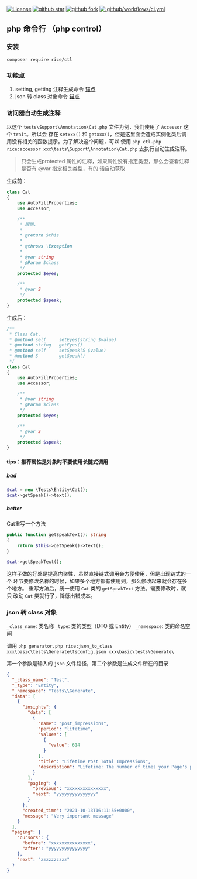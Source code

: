 [![License](https://img.shields.io/badge/license-Apache%202-4EB1BA.svg)](https://www.apache.org/licenses/LICENSE-2.0.html)
[![github star](https://img.shields.io/github/stars/rice-code/ctl.svg)]('https://github.com/dmf-code/basic/stargazers')
[![github fork](https://img.shields.io/github/forks/rice-code/ctl.svg)]('https://github.com/dmf-code/basic/members')
[![.github/workflows/ci.yml](https://github.com/rice-code/ctl/actions/workflows/ci.yml/badge.svg)](https://github.com/rice-code/ctl/actions/workflows/ci.yml)

## php 命令行 （php control）

### 安装

```shell script
composer require rice/ctl
```

### 功能点
1. setting, getting 注释生成命令 [锚点](#访问器自动生成注释)
2. json 转 class 对象命令 [锚点](#json-转-class-对象)


### 访问器自动生成注释

以这个 `tests\Support\Annotation\Cat.php` 文件为例，我们使用了 `Accessor` 这个 `trait`。所以会
存在 `setxxx()` 和 `getxxx()`，但是这里面会造成实例化类后调用没有相关的函数提示。为了解决这个问题，可以
使用 `php ctl.php rice:accessor xxx\tests\Support\Annotation\Cat.php` 去执行自动生成注释。

> 只会生成protected 属性的注释，如果属性没有指定类型，那么会查看注释是否有 @var 指定相关类型，有的
> 话自动获取

生成前：
```php
class Cat
{
    use AutoFillProperties;
    use Accessor;

    /**
     * 眼睛.
     *
     * @return $this
     *
     * @throws \Exception
     *
     * @var string
     * @Param $class
     */
    protected $eyes;

    /**
     * @var S
     */
    protected $speak;
}
```

生成后：
```php
/**
 * Class Cat.
 * @method self     setEyes(string $value)
 * @method string   getEyes()
 * @method self     setSpeak(S $value)
 * @method S        getSpeak()
 */
class Cat
{
    use AutoFillProperties;
    use Accessor;

    /**
     * @var string
     * @Param $class
     */
    protected $eyes;

    /**
     * @var S
     */
    protected $speak;
}

```

#### tips：推荐属性是对象时不要使用长链式调用

##### bad

```php
$cat = new \Tests\Entity\Cat();
$cat->getSpeak()->text();
```

##### better
Cat重写一个方法
```php
public function getSpeakText(): string
{
    return $this->getSpeak()->text();
}

$cat->getSpeakText();
```

这样子做的好处是提高内聚性，虽然直接链式调用会方便使用，但是出现链式的一个
环节要修改名称的时候，如果多个地方都有使用到，那么修改起来就会存在多个地方。
重写方法后，统一使用 `Cat` 类的 `getSpeakText` 方法。需要修改时，就只
改动 `Cat` 类就行了，降低出错成本。

### json 转 class 对象

`_class_name`: 类名称
`_type`: 类的类型（DTO 或 Entity）
`_namespace`: 类的命名空间

调用 `php generator.php rice:json_to_class xxx\basic\tests\Generate\tsconfig.json xxx\basic\tests\Generate\`

第一个参数是输入的 `json` 文件路径，第二个参数是生成文件所在的目录

```json
{
  "_class_name": "Test",
  "_type": "Entity",
  "_namespace": "Tests\\Generate",
  "data": [
    {
      "insights": {
        "data": [
          {
            "name": "post_impressions",
            "period": "lifetime",
            "values": [
              {
                "value": 614
              }
            ],
            "title": "Lifetime Post Total Impressions",
            "description": "Lifetime: The number of times your Page's post entered a person's screen. Posts include statuses, photos, links, videos and more. (Total Count)"
          }
        ],
        "paging": {
          "previous": "xxxxxxxxxxxxxxx",
          "next": "yyyyyyyyyyyyyyy"
        }
      },
      "created_time": "2021-10-13T16:11:55+0000",
      "message": "Very important message"
    }
  ],
  "paging": {
    "cursors": {
      "before": "xxxxxxxxxxxxxxx",
      "after": "yyyyyyyyyyyyyyy"
    },
    "next": "zzzzzzzzzz"
  }
}
```